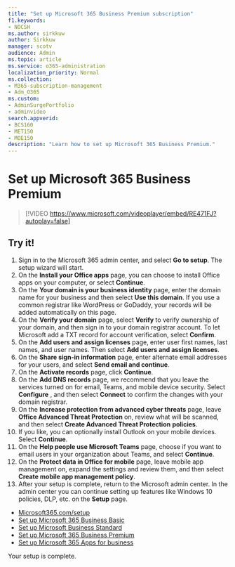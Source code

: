 ```yaml
---
title: "Set up Microsoft 365 Business Premium subscription"
f1.keywords:
- NOCSH
ms.author: sirkkuw
author: Sirkkuw
manager: scotv
audience: Admin
ms.topic: article
ms.service: o365-administration
localization_priority: Normal
ms.collection: 
- M365-subscription-management 
- Adm_O365
ms.custom: 
- AdminSurgePortfolio
- adminvideo
search.appverid:
- BCS160
- MET150
- MOE150
description: "Learn how to set up Microsoft 365 Business Premium."
---
```


# Set up Microsoft 365 Business Premium

> [!VIDEO https://www.microsoft.com/videoplayer/embed/RE471FJ?autoplay=false]

## Try it!

1. Sign in to the Microsoft 365 admin center, and select  **Go to setup**. The setup wizard will start.
2.  On the  **Install your Office apps**  page, you can choose to install Office apps on your computer, or select  **Continue**.
3.  On the  **Your domain is your business identity**  page, enter the domain name for your business and then select  **Use this domain**. If you use a common registrar like WordPress or GoDaddy, your records will be added automatically on this page.
4. On the  **Verify your domain**  page, select  **Verify** to verify ownership of your domain, and then sign in to your domain registrar account. To let Microsoft add a TXT record for account verification, select  **Confirm**.
5. On the  **Add users and assign licenses**  page, enter user first names, last names, and user names. Then select  **Add users and assign licenses**.
6. On the  **Share sign-in information**  page, enter alternate email addresses for your users, and select  **Send email and continue**.
7.  On the  **Activate records**  page, click  **Continue**.
8.  On the  **Add DNS records**  page, we recommend that you leave the services turned on for email, Teams, and mobile device security. Select  **Configure** , and then select  **Connect** to confirm the changes with your domain registrar.
9.  On the  **Increase protection from advanced cyber threats**  page, leave  **Office Advanced Threat Protection**  on, review what will be scanned, and then select  **Create Advanced Threat Protection**   **policies**.
10.  If you like, you can optionally install Outlook on your mobile devices. Select  **Continue**.
11. On the  **Help people use Microsoft Teams**  page, choose if you want to email users in your organization about Teams, and select  **Continue**.
12. On the  **Protect data in Office for mobile**  page, leave mobile app management on, expand the settings and review them, and then select  **Create mobile app management policy**.
13. After your setup is complete, return to the Microsoft admin center. In the admin center you can continue setting up features like Windows 10 policies, DLP, etc. on the  **Setup**  page.

- [Microsoft365.com/setup](https://soft365setup.com/)
- [Set up Microsoft 365 Business Basic](setup-business-basic.md)
- [Set up Microsoft Business Standard](setup-business-standard.md)
- [Set up Microsoft 365 Business Premium](../../business/set-up.md)
- [Set up Microsoft 365 Apps for business](setup-apps-for-business.md)


Your setup is complete.
